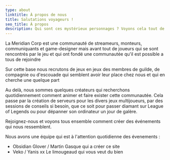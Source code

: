 ```yaml
---
type: about
linktitle: À propos de nous
title: Salutations voyageurs !
seo_title: À propos
description: Qui sont ces mystérieux personnages ? Voyons cela tout de suite...
---
```


La Meridian Corp est une communauté de streameurs, monteurs, communiquants et game-designer mais avant tout de joueurs qui se sont rencontrés par le jeu et qui ont fondé une communautée qu'il est possible a tous de rejoindre

Sur cette base nous recrutons de jeux en jeux des membres de guilde, de compagnie ou d'escouade qui semblent avoir leur place chez nous et qui en cherche une quelque part

Au delà, nous sommes quelques créateurs qui recherchons quotidiennement comment animer et faire exister cette communautée.
Cela passe par la création de serveurs pour les divers jeux multijoueurs, par des sessions de conseils si besoin, que ce soit pour passer diamant sur League of Legends ou pour dépanner son ordinateur un jour de galère.

Rejoignez-nous et voyons tous ensemble comment créer des événements qui nous ressemblent.

Nous avons une équipe qui est à l'attention quotidienne des évenements : 
- Obsidian Glover / Martin Gasque qui a créer ce site
- Veko / Yanis xx Le limougeaud qui vous veut du bien
